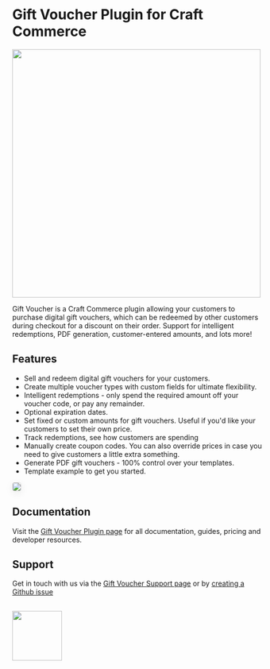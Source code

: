 # Gift Voucher Plugin for Craft Commerce

<img width="500" src="https://verbb.imgix.net/plugins/gift-voucher/gift-voucher-social-card.png">

Gift Voucher is a Craft Commerce plugin allowing your customers to purchase digital gift vouchers, which can be redeemed by other customers during checkout for a discount on their order. Support for intelligent redemptions, PDF generation, customer-entered amounts, and lots more!

## Features

- Sell and redeem digital gift vouchers for your customers.
- Create multiple voucher types with custom fields for ultimate flexibility.
- Intelligent redemptions - only spend the required amount off your voucher code, or pay any remainder.
- Optional expiration dates.
- Set fixed or custom amounts for gift vouchers. Useful if you'd like your customers to set their own price.
- Track redemptions, see how customers are spending
- Manually create coupon codes. You can also override prices in case you need to give customers a little extra something.
- Generate PDF gift vouchers - 100% control over your templates.
- Template example to get you started.

<img src="https://verbb.imgix.net/plugins/gift-voucher/voucher-demo.png" style="box-shadow: 0 4px 16px rgba(0,0,0,0.08); border-radius: 4px; border: 1px solid rgba(0,0,0,0.12);">

## Documentation

Visit the [Gift Voucher Plugin page](https://verbb.io/craft-plugins/gift-voucher) for all documentation, guides, pricing and developer resources.

## Support

Get in touch with us via the [Gift Voucher Support page](https://verbb.io/craft-plugins/gift-voucher/support) or by [creating a Github issue](https://github.com/verbb/gift-voucher/issues)

<h2></h2>

<a href="https://verbb.io" target="_blank">
  <img width="100" src="https://verbb.io/assets/img/verbb-pill.svg">
</a>

